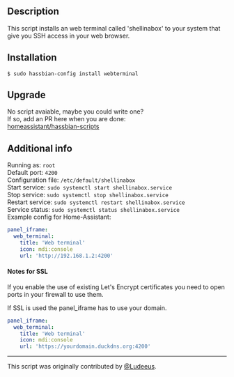 ## Description
This script installs an web terminal called 'shellinabox' to your system that give you SSH access in your web browser.

## Installation
```
$ sudo hassbian-config install webterminal
```

## Upgrade
No script avaiable, maybe you could write one?  
If so, add an PR here when you are done:  
[homeassistant/hassbian-scripts](https://github.com/home-assistant/hassbian-scripts/pulls)

## Additional info
Running as: `root`  
Default port: `4200`  
Configuration file: `/etc/default/shellinabox`  
Start service: `sudo systemctl start shellinabox.service`  
Stop service: `sudo systemctl stop shellinabox.service`  
Restart service: `sudo systemctl restart shellinabox.service`  
Service status: `sudo systemctl status shellinabox.service`  
Example config for Home-Assistant:
```yaml
panel_iframe:
  web_terminal:
    title: 'Web terminal'
    icon: mdi:console
    url: 'http://192.168.1.2:4200'
```

#### Notes for SSL
If you enable the use of existing Let's Encrypt certificates you need to open ports in your firewall to use them.

If SSL is used the panel_iframe has to use your domain.
```yaml
panel_iframe:
  web_terminal:
    title: 'Web terminal'
    icon: mdi:console
    url: 'https://yourdomain.duckdns.org:4200'
```
***
This script was originally contributed by [@Ludeeus](https://github.com/ludeeus).
